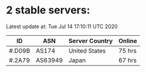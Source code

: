 # 2 stable servers:

Latest update at: Tue Jul 14 17:10:11 UTC 2020

| ID | ASN | Server Country | Online |
| -- | --- | -------------- | ------ |
| #.D09B | AS174 | United States | 75 hrs |
| #.2A79 | AS63949 | Japan | 67 hrs |

